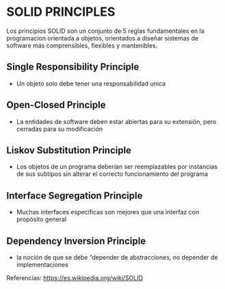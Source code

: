 # SOLID PRINCIPLES
Los principios SOLID son un conjunto de 5 reglas fundamentales en la programacion orientada a objetos, orientados a diseñar sistemas de software más comprensibles, flexibles y mantenibles.

## Single Responsibility Principle
- Un objeto solo debe tener una responsabilidad unica


## Open-Closed Principle
- La entidades de software deben estar abiertas para su extensión, pero cerradas para su modificación


## Liskov Substitution Principle
- Los objetos de un programa deberían ser reemplazables por instancias de sus subtipos sin alterar el correcto funcionamiento del programa


## Interface Segregation Principle
- Muchas interfaces específicas son mejores que una interfaz con propósito general

## Dependency Inversion Principle
- la noción de que se debe “depender de abstracciones, no depender de implementaciones



Referencias: https://es.wikipedia.org/wiki/SOLID